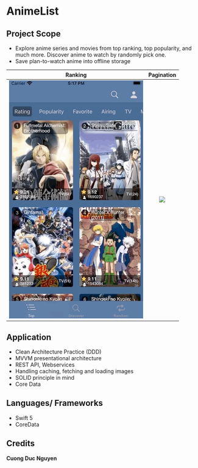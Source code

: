 # AnimeList

## Project Scope


- Explore anime series and movies from top ranking, top popularity, and much more. Discover anime to watch by randomly pick one.
- Save plan-to-watch anime into offline storage

Ranking           |  Pagination
:-------------------------:|:-------------------------:
![](https://github.com/johnnycuongn/AnimeList/blob/master/READMEResources/TopAnimeGif.gif)  | ![](https://github.com/johnnycuongn/AnimeList/blob/master/READMEResources/PagniationAndDetails.gif)

## Application

- Clean Architecture Practice (DDD)
- MVVM presentational architecture
- REST API, Webservices
- Handling caching, fetching and loading images
- SOLID principle in mind
- Core Data

## Languages/ Frameworks

- Swift 5
- CoreData

## Credits

**Cuong Duc Nguyen**
